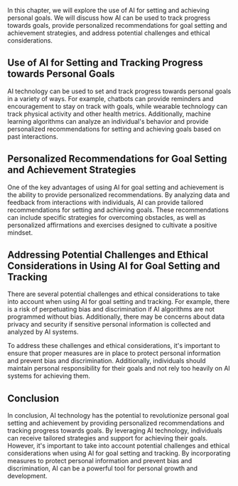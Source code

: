 
In this chapter, we will explore the use of AI for setting and achieving personal goals. We will discuss how AI can be used to track progress towards goals, provide personalized recommendations for goal setting and achievement strategies, and address potential challenges and ethical considerations.

Use of AI for Setting and Tracking Progress towards Personal Goals
------------------------------------------------------------------

AI technology can be used to set and track progress towards personal goals in a variety of ways. For example, chatbots can provide reminders and encouragement to stay on track with goals, while wearable technology can track physical activity and other health metrics. Additionally, machine learning algorithms can analyze an individual's behavior and provide personalized recommendations for setting and achieving goals based on past interactions.

Personalized Recommendations for Goal Setting and Achievement Strategies
------------------------------------------------------------------------

One of the key advantages of using AI for goal setting and achievement is the ability to provide personalized recommendations. By analyzing data and feedback from interactions with individuals, AI can provide tailored recommendations for setting and achieving goals. These recommendations can include specific strategies for overcoming obstacles, as well as personalized affirmations and exercises designed to cultivate a positive mindset.

Addressing Potential Challenges and Ethical Considerations in Using AI for Goal Setting and Tracking
----------------------------------------------------------------------------------------------------

There are several potential challenges and ethical considerations to take into account when using AI for goal setting and tracking. For example, there is a risk of perpetuating bias and discrimination if AI algorithms are not programmed without bias. Additionally, there may be concerns about data privacy and security if sensitive personal information is collected and analyzed by AI systems.

To address these challenges and ethical considerations, it's important to ensure that proper measures are in place to protect personal information and prevent bias and discrimination. Additionally, individuals should maintain personal responsibility for their goals and not rely too heavily on AI systems for achieving them.

Conclusion
----------

In conclusion, AI technology has the potential to revolutionize personal goal setting and achievement by providing personalized recommendations and tracking progress towards goals. By leveraging AI technology, individuals can receive tailored strategies and support for achieving their goals. However, it's important to take into account potential challenges and ethical considerations when using AI for goal setting and tracking. By incorporating measures to protect personal information and prevent bias and discrimination, AI can be a powerful tool for personal growth and development.
